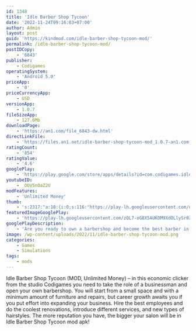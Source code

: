 ```yaml
---
id: 1348
title: 'Idle Barber Shop Tycoon'
date: '2022-11-24T09:16:03+07:00'
author: Admin
layout: post
guid: 'https://kindmod.com/idle-barber-shop-tycoon-mod/'
permalink: /idle-barber-shop-tycoon-mod/
postIDCopy:
    - '6843'
publisher:
    - Codigames
operatingSystem:
    - 'Android 5.0'
priceApp:
    - '0'
priceCurrencyApp:
    - USD
versionApp:
    - 1.0.7
fileSizeApp:
    - 127.6Mb
downloadPage:
    - 'https://an1.com/file_6843-dw.html'
directLinkFile:
    - 'https://files.an1.net/idle-barber-shop-tycoon-mod_1.0.7-an1.com.apk'
ratingCount:
    - '854'
ratingValue:
    - '4.6'
googlePlay:
    - 'https://play.google.com/store/apps/details?id=com.codigames.idle.barber.shop.empire.tycoon'
youtubeID:
    - _OOV5nOaZ2U
modFeatures:
    - 'Unlimited Money'
thumb:
    - 's:2317:"a:18:{i:0;s:116:"https://play-lh.googleusercontent.com/d1NN4h9jKk_byfR_3x8vNEZtApn_FDgLk66Sv8bEClgv6M3JdDLnLquJXzdqaebo-9Kh=w526-h296";i:1;s:115:"https://play-lh.googleusercontent.com/0RUM2s7tCYSnGg0IYZ-4WyPUr_fHZjjK_Aj9nQ7FnZA8bGNBwp9djxWyAxk7Fg6wEAg=w526-h296";i:2;s:114:"https://play-lh.googleusercontent.com/9P4O--LrVCbXIsjsFRlKgRyLrFH7q3brXdgq3pFqpNrIGwVP5lo_X-nR_riY-K8hhw=w526-h296";i:3;s:115:"https://play-lh.googleusercontent.com/1BhlBcBtCBfk_9E8xPY0hQ3T5W3oyOVCkiZgSjlmBqGyHEI6yvL9iMMJviIH9J48eyI=w526-h296";i:4;s:115:"https://play-lh.googleusercontent.com/CWBk0kWvhQjYjnyabiVZHEj2RkxSy92zlRe8I0VC9NSWa_vb4SX1Vdtgdw0z1KapkkY=w526-h296";i:5;s:115:"https://play-lh.googleusercontent.com/jWJ4ua9Bs_-e1MU7IVGN-BBLPVBFzLYISqMxW83bMJdyW68HjuB5JqoQyQv0ucu_9SE=w526-h296";i:6;s:115:"https://play-lh.googleusercontent.com/jsTKcs8e1YJfdjVV7ak0ovXb1Q3scaWGK6_zBNNwPvUZIc89fG7F-HjxXswVudBLms8=w526-h296";i:7;s:114:"https://play-lh.googleusercontent.com/1UNMQdJULw04DQeZIwC-xeQNDh1NUf7wf1HlrzDvt-a-2jPAjcUTP75T8O_CXS3LTw=w526-h296";i:8;s:115:"https://play-lh.googleusercontent.com/ADBebjc__fBhtZIaSL39pP7vZcDDnThVFVp41pD7KfDkjSxuzZskvMx2Wiqs40iuf3o=w526-h296";i:9;s:115:"https://play-lh.googleusercontent.com/S_3Pshw0P1Ofq9AOWo1xuJr-Z70IIwUgXLUlQYl0V4Qn87pVUHEXhwc6rcuv6-a9QIo=w526-h296";i:10;s:114:"https://play-lh.googleusercontent.com/IuC4kQ_GdEYP0HpLUr7SbjOl7l4Zt532-tn958aTTa3KpPv7g5NzCr9W0gPhpPGVuA=w526-h296";i:11;s:116:"https://play-lh.googleusercontent.com/U8VGyQ3rum3JFc-1qYIrQ59UDSm4PkIbqvYnoqTQwagRLZUkUEEP5oJ3HKTpKfZfU_v0=w526-h296";i:12;s:115:"https://play-lh.googleusercontent.com/W4kewDiwX2GXWMexJr3qCxhC9lRU9A_fzvyptEYokKWq_xDl8SP2hY4RrZ71_x26ofc=w526-h296";i:13;s:116:"https://play-lh.googleusercontent.com/O_BGALimA0CTxNA9c1hQLysrhFEo7zuODEaobvdvylr0AygOZgA84H2LIDCRqc-ea_Nr=w526-h296";i:14;s:115:"https://play-lh.googleusercontent.com/5r4H0pW4X-KjaiZ9tGlposSYwW4jbqroU3IuZY_lQtvFNnWxIUb-SDE8v9X_zG01-kY=w526-h296";i:15;s:114:"https://play-lh.googleusercontent.com/laQFVDU56F_CN1ozSGOopSaWjyjgyjwafotbDG_6jh0rU14Of_raYNtsiYmeopAljA=w526-h296";i:16;s:115:"https://play-lh.googleusercontent.com/HDqlffk_XD6X0Q7IjtReVxByM_TD9xigKzpFjHyYYW45jSyIVya1jcq_nSBfXDM9Sng=w526-h296";i:17;s:114:"https://play-lh.googleusercontent.com/9Tb5OuiPfD5fZhpmGZ4TCuHJJ80_7kkBmeC-L_iNdsU4BvQAa_UBHYOdaGucemOe5w=w526-h296";}";'
featuredImageGooglePlay:
    - 'https://play-lh.googleusercontent.com/zQL7-oG8X5AUKOM9XdOLlySr0zt9iQMYrhbhmT9PFVp7EnHI0DcJAPB9-8qwNkS3Y7w'
googlePlayDescription:
    - 'Are you ready to own a barbershop and become the best barber in town?Take on the challenge and become rich while running your family business!.Start with your grandad’s old furniture and work hard to make your reputation grow. Improve every detail and turn your small business into a stylish hair salon able to please all kinds of customers with the most innovative hairdressing techniques!.'
image: /wp-content/uploads/2022/11/idle-barber-shop-tycoon-mod.png
categories:
    - Games
    - Simulations
tags:
    - mods
---
```


Idle Barber Shop Tycoon (MOD, Unlimited Money) – in this economic clicker from the studio Codigames you need to take the role of a businessman and open your own barbershop. You will start from a small space and with a minimum amount of furniture and repairs, but career growth awaits you if you put effort into expanding your business. Hire the best employees and do the coolest renovations, introduce different services, and new types of hairstyles. The more reputation you have, the bigger your salon will be in Idle Barber Shop Tycoon mod apk!
